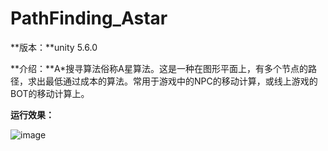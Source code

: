 # PathFinding_Astar

**版本：**unity 5.6.0  

**介绍：**A*搜寻算法俗称A星算法。这是一种在图形平面上，有多个节点的路径，求出最低通过成本的算法。常用于游戏中的NPC的移动计算，或线上游戏的BOT的移动计算上。

**运行效果：**

![image](https://github.com/kurong00/PathFinding_Astar_Unity/blob/master/Astar.gif )   
